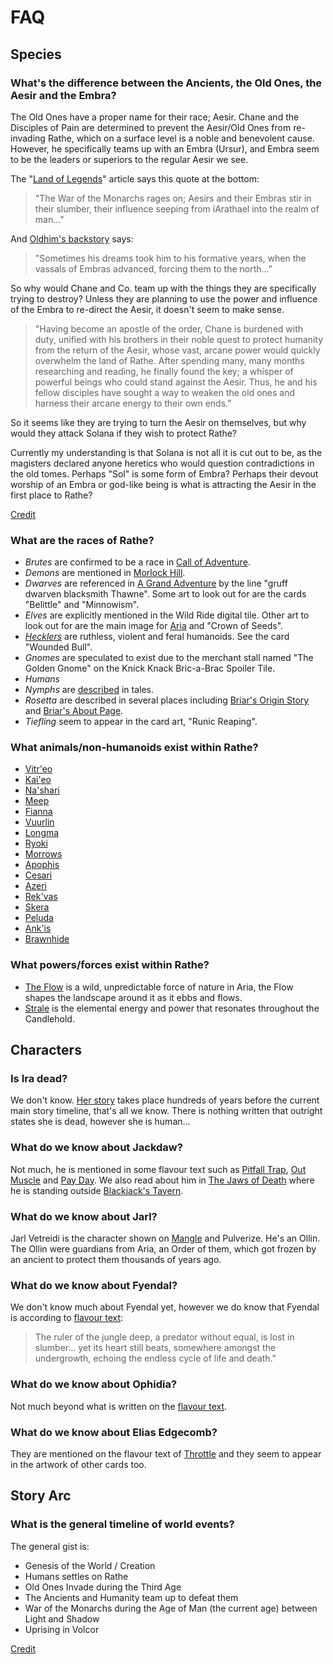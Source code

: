 # FAQ

## Species

### What's the difference between the Ancients, the Old Ones, the Aesir and the Embra?

The Old Ones have a proper name for their race; Aesir. Chane and the Disciples of Pain are determined to prevent the Aesir/Old Ones from re-invading Rathe, which on a surface level is a noble and benevolent cause. However, he specifically teams up with an Embra (Ursur), and Embra seem to be the leaders or superiors to the regular Aesir we see.

The "[Land of Legends](world-of-rathe/aria/the-land-of-legends.md)" article says this quote at the bottom:

> "The War of the Monarchs rages on; Aesirs and their Embras stir in their slumber, their influence seeping from íArathael into the realm of man..."

And [Oldhim's backstory](main-story/05-tales-of-aria/oldhim-grandfather-of-eternity-story.md) says:

> "Sometimes his dreams took him to his formative years, when the vassals of Embras advanced, forcing them to the north..."

So why would Chane and Co. team up with the things they are specifically trying to destroy? Unless they are planning to use the power and influence of the Embra to re-direct the Aesir, it doesn't seem to make sense.

> "Having become an apostle of the order, Chane is burdened with duty, unified with his brothers in their noble quest to protect humanity from the return of the Aesir, whose vast, arcane power would quickly overwhelm the land of Rathe. After spending many, many months researching and reading, he finally found the key; a whisper of powerful beings who could stand against the Aesir. Thus, he and his fellow disciples have sought a way to weaken the old ones and harness their arcane energy to their own ends."

So it seems like they are trying to turn the Aesir on themselves, but why would they attack Solana if they wish to protect Rathe?

Currently my understanding is that Solana is not all it is cut out to be, as the magisters declared anyone heretics who would question contradictions in the old tomes. Perhaps "Sol" is some form of Embra? Perhaps their devout worship of an Embra or god-like being is what is attracting the Aesir in the first place to Rathe?

[Credit](https://discord.com/channels/625953788343091200/743050420363984898/921433017430470666)

### What are the races of Rathe?

* _Brutes_ are confirmed to be a race in [Call of Adventure](world-of-rathe/savage-lands/call-of-adventure.md#brutes).
* _Demons_ are mentioned in [Morlock Hill](main-story/07-interlude/morlock-hill.md).
* _Dwarves_ are referenced in [A Grand Adventure](main-story/06-everfest/a-grand-adventure.md) by the line "gruff dwarven blacksmith Thawne". Some art to look out for are the cards "Belittle" and "Minnowism".
* _Elves_ are explicitly mentioned in the Wild Ride digital tile. Other art to look out for are the main image for [Aria](world-of-rathe/aria/aria.md) and "Crown of Seeds".
* [_Hecklers_](world-of-rathe/savage-lands/call-of-adventure.md#hecklers) are ruthless, violent and feral humanoids. See the card "Wounded Bull".
* _Gnomes_ are speculated to exist due to the merchant stall named "The Golden Gnome" on the Knick Knack Bric-a-Brac Spoiler Tile.
* _Humans_
* _Nymphs_ are [described](fablore/src/flavour/07-uprising.md#arctic-incarceration---upr144) in tales.
* _Rosetta_ are described in several places including [Briar's Origin Story](main-story/05-tales-of-aria/briar-warden-of-thorns-story.md) and [Briar's About Page](heroes-of-rathe/briar-about.md).
* _Tiefling_ seem to appear in the card art, "Runic Reaping".

### What animals/non-humanoids exist within Rathe?

* [Vitr'eo](world-of-rathe/aria/creatures.md#vitreo)
* [Kai'eo](world-of-rathe/aria/creatures.md#kaieo)
* [Na'shari](world-of-rathe/aria/creatures.md#nashari)
* [Meep](world-of-rathe/aria/creatures.md#meep)
* [Fianna](world-of-rathe/aria/creatures.md#fianna)
* [Vuurlin](world-of-rathe/volcor/wildlife.md#vuurlin)
* [Longma](world-of-rathe/volcor/wildlife.md#longma)
* [Ryoki](world-of-rathe/volcor/wildlife.md#ryoki)
* [Morrows](world-of-rathe/volcor/wildlife.md#morrows)
* [Apophis](world-of-rathe/volcor/wildlife.md#apophis)
* [Cesari](world-of-rathe/aria/a-true-sanctuary.md#cesari)
* [Azeri](digital-tiles/crucible-of-war/crucible-of-war.md#skullhorn)
* [Rek'vas](weapons/talishar-lost-prince.md)
* [Skera](main-story/01-welcome-to-rathe/rhinar-reckless-rampage-story.md#kill-or-be-killed)
* [Peluda](main-story/01-welcome-to-rathe/rhinar-reckless-rampage-story.md#kill-or-be-killed)
* [Ank'is](main-story/01-welcome-to-rathe/rhinar-reckless-rampage-story.md#kill-or-be-killed)
* [Brawnhide](main-story/01-welcome-to-rathe/rhinar-reckless-rampage-story.md#kill-or-be-killed)

### What powers/forces exist within Rathe?

* [The Flow](world-of-rathe/aria/a-true-sanctuary.md#the-flow) is a wild, unpredictable force of nature in Aria, the Flow shapes the landscape around it as it ebbs and flows.
* [Strale](world-of-rathe/aria/the-land-of-legends.md#candlehold) is the elemental energy and power that resonates throughout the Candlehold.

## Characters
### Is Ira dead?

We don't know. [Her story](main-story/03-crucible-of-war/ira-crimson-haze-story.md) takes place hundreds of years before the current main story timeline, that's all we know. There is nothing written that outright states she is dead, however she is human...

### What do we know about Jackdaw?

Not much, he is mentioned in some flavour text such as [Pitfall Trap](./flavour.md#pitfall-trap---cru127), [Out Muscle](./flavour.md#out-muscle---mon248) and [Pay Day](./flavour.md#pay-day---dyn123). We also read about him in [The Jaws of Death](main-story/02-arcane-rising/the-jaws-of-death.md) where he is standing outside [Blackjack's Tavern](world-of-rathe/pits/blackjacks-mercenary-group.md#blackjacks-mercenary-group).

### What do we know about Jarl?

Jarl Vetreidi is the character shown on [Mangle](flavour.md#mangle---cru026) and Pulverize. He's an Ollin. The Ollin were guardians from Aria, an Order of them, which got frozen by an ancient to protect them thousands of years ago.

### What do we know about Fyendal?

We don't know much about Fyendal yet, however we do know that Fyendal is according to [flavour text](flavour.md#heart-of-fyendal---wtr000):

> The ruler of the jungle deep, a predator without equal, is lost in slumber... yet its heart still beats, somewhere amongst the undergrowth, echoing the endless cycle of life and death."

### What do we know about Ophidia?

Not much beyond what is written on the [flavour text](flavour.md#eye-of-ophidia---arc000).

### What do we know about Elias Edgecomb?

They are mentioned on the flavour text of [Throttle](flavour.md#throttle---arc023) and they seem to appear in the artwork of other cards too.

## Story Arc

### What is the general timeline of world events?

The general gist is:

* Genesis of the World / Creation
* Humans settles on Rathe
* Old Ones Invade during the Third Age
* The Ancients and Humanity team up to defeat them
* War of the Monarchs during the Age of Man (the current age) between Light and Shadow
* Uprising in Volcor

[Credit](https://discord.com/channels/625953788343091200/743050420363984898/1048133213261926430)
